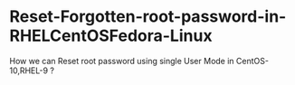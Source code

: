 # Reset-Forgotten-root-password-in-RHELCentOSFedora-Linux

How we can Reset root password using single User Mode in CentOS-10,RHEL-9 ?
